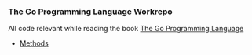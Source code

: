 ### The Go Programming Language Workrepo

All code relevant while reading the book [The Go Programming Language](https://www.gopl.io/)

- [Methods](./6-methods)
